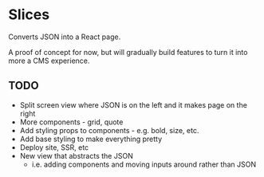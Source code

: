 # Slices

Converts JSON into a React page.

A proof of concept for now, but will gradually build features to turn it into more a CMS experience.

## TODO

- Split screen view where JSON is on the left and it makes page on the right
- More components - grid, quote
- Add styling props to components - e.g. bold, size, etc.
- Add base styling to make everything pretty
- Deploy site, SSR, etc
- New view that abstracts the JSON
  - i.e. adding components and moving inputs around rather than JSON
